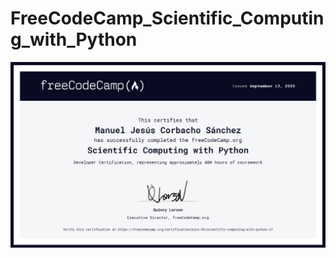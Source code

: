 # FreeCodeCamp_Scientific_Computing_with_Python
![Certificate](Scientific_Computing_with_Python.PNG)
